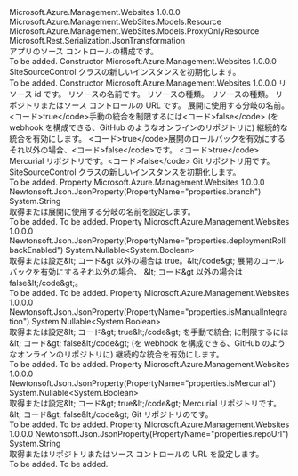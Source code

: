 <Type Name="SiteSourceControl" FullName="Microsoft.Azure.Management.WebSites.Models.SiteSourceControl">
  <TypeSignature Language="C#" Value="public class SiteSourceControl : Microsoft.Azure.Management.WebSites.Models.ProxyOnlyResource" />
  <TypeSignature Language="ILAsm" Value=".class public auto ansi beforefieldinit SiteSourceControl extends Microsoft.Azure.Management.WebSites.Models.ProxyOnlyResource" />
  <TypeSignature Language="DocId" Value="T:Microsoft.Azure.Management.WebSites.Models.SiteSourceControl" />
  <TypeSignature Language="VB.NET" Value="Public Class SiteSourceControl&#xA;Inherits ProxyOnlyResource" />
  <TypeSignature Language="F#" Value="type SiteSourceControl = class&#xA;    inherit ProxyOnlyResource" />
  <AssemblyInfo>
    <AssemblyName>Microsoft.Azure.Management.Websites</AssemblyName>
    <AssemblyVersion>1.0.0.0</AssemblyVersion>
  </AssemblyInfo>
  <Base>
    <BaseTypeName>Microsoft.Azure.Management.WebSites.Models.Resource</BaseTypeName>
    <BaseTypeName FrameworkAlternate="azure-dotnet">Microsoft.Azure.Management.WebSites.Models.ProxyOnlyResource</BaseTypeName>
  </Base>
  <Interfaces />
  <Attributes>
    <Attribute>
      <AttributeName>Microsoft.Rest.Serialization.JsonTransformation</AttributeName>
    </Attribute>
  </Attributes>
  <Docs>
    <summary>
            アプリのソース コントロールの構成です。
            </summary>
    <remarks>To be added.</remarks>
  </Docs>
  <Members>
    <Member MemberName=".ctor">
      <MemberSignature Language="C#" Value="public SiteSourceControl ();" />
      <MemberSignature Language="ILAsm" Value=".method public hidebysig specialname rtspecialname instance void .ctor() cil managed" />
      <MemberSignature Language="DocId" Value="M:Microsoft.Azure.Management.WebSites.Models.SiteSourceControl.#ctor" />
      <MemberSignature Language="VB.NET" Value="Public Sub New ()" />
      <MemberType>Constructor</MemberType>
      <AssemblyInfo>
        <AssemblyName>Microsoft.Azure.Management.Websites</AssemblyName>
        <AssemblyVersion>1.0.0.0</AssemblyVersion>
      </AssemblyInfo>
      <Parameters />
      <Docs>
        <summary>
            SiteSourceControl クラスの新しいインスタンスを初期化します。
            </summary>
        <remarks>To be added.</remarks>
      </Docs>
    </Member>
    <Member MemberName=".ctor">
      <MemberSignature Language="C#" Value="public SiteSourceControl (string id = null, string name = null, string kind = null, string type = null, string repoUrl = null, string branch = null, Nullable&lt;bool&gt; isManualIntegration = null, Nullable&lt;bool&gt; deploymentRollbackEnabled = null, Nullable&lt;bool&gt; isMercurial = null);" />
      <MemberSignature Language="ILAsm" Value=".method public hidebysig specialname rtspecialname instance void .ctor(string id, string name, string kind, string type, string repoUrl, string branch, valuetype System.Nullable`1&lt;bool&gt; isManualIntegration, valuetype System.Nullable`1&lt;bool&gt; deploymentRollbackEnabled, valuetype System.Nullable`1&lt;bool&gt; isMercurial) cil managed" />
      <MemberSignature Language="DocId" Value="M:Microsoft.Azure.Management.WebSites.Models.SiteSourceControl.#ctor(System.String,System.String,System.String,System.String,System.String,System.String,System.Nullable{System.Boolean},System.Nullable{System.Boolean},System.Nullable{System.Boolean})" />
      <MemberSignature Language="VB.NET" Value="Public Sub New (Optional id As String = null, Optional name As String = null, Optional kind As String = null, Optional type As String = null, Optional repoUrl As String = null, Optional branch As String = null, Optional isManualIntegration As Nullable(Of Boolean) = null, Optional deploymentRollbackEnabled As Nullable(Of Boolean) = null, Optional isMercurial As Nullable(Of Boolean) = null)" />
      <MemberSignature Language="F#" Value="new Microsoft.Azure.Management.WebSites.Models.SiteSourceControl : string * string * string * string * string * string * Nullable&lt;bool&gt; * Nullable&lt;bool&gt; * Nullable&lt;bool&gt; -&gt; Microsoft.Azure.Management.WebSites.Models.SiteSourceControl" Usage="new Microsoft.Azure.Management.WebSites.Models.SiteSourceControl (id, name, kind, type, repoUrl, branch, isManualIntegration, deploymentRollbackEnabled, isMercurial)" />
      <MemberType>Constructor</MemberType>
      <AssemblyInfo>
        <AssemblyName>Microsoft.Azure.Management.Websites</AssemblyName>
        <AssemblyVersion>1.0.0.0</AssemblyVersion>
      </AssemblyInfo>
      <Parameters>
        <Parameter Name="id" Type="System.String" />
        <Parameter Name="name" Type="System.String" />
        <Parameter Name="kind" Type="System.String" />
        <Parameter Name="type" Type="System.String" />
        <Parameter Name="repoUrl" Type="System.String" />
        <Parameter Name="branch" Type="System.String" />
        <Parameter Name="isManualIntegration" Type="System.Nullable&lt;System.Boolean&gt;" />
        <Parameter Name="deploymentRollbackEnabled" Type="System.Nullable&lt;System.Boolean&gt;" />
        <Parameter Name="isMercurial" Type="System.Nullable&lt;System.Boolean&gt;" />
      </Parameters>
      <Docs>
        <param name="id">リソース id です。</param>
        <param name="name">リソースの名前です。</param>
        <param name="kind">リソースの種類。</param>
        <param name="type">リソースの種類。</param>
        <param name="repoUrl">リポジトリまたはソース コントロールの URL です。</param>
        <param name="branch">展開に使用する分岐の名前。</param>
        <param name="isManualIntegration">&lt;コード&gt;true&lt;/code&gt;手動の統合を制限するには&lt;コード&gt;false&lt;/code&gt; (を webhook を構成できる、GitHub のようなオンラインのリポジトリに) 継続的な統合を有効にします。</param>
        <param name="deploymentRollbackEnabled">&lt;コード&gt;true&lt;/code&gt;展開のロールバックを有効にするそれ以外の場合、&lt;コード&gt;false&lt;/code&gt;です。</param>
        <param name="isMercurial">&lt;コード&gt;true&lt;/code&gt; Mercurial リポジトリです。&lt;コード&gt;false&lt;/code&gt; Git リポジトリ用です。</param>
        <summary>
            SiteSourceControl クラスの新しいインスタンスを初期化します。
            </summary>
        <remarks>To be added.</remarks>
      </Docs>
    </Member>
    <Member MemberName="Branch">
      <MemberSignature Language="C#" Value="public string Branch { get; set; }" />
      <MemberSignature Language="ILAsm" Value=".property instance string Branch" />
      <MemberSignature Language="DocId" Value="P:Microsoft.Azure.Management.WebSites.Models.SiteSourceControl.Branch" />
      <MemberSignature Language="VB.NET" Value="Public Property Branch As String" />
      <MemberSignature Language="F#" Value="member this.Branch : string with get, set" Usage="Microsoft.Azure.Management.WebSites.Models.SiteSourceControl.Branch" />
      <MemberType>Property</MemberType>
      <AssemblyInfo>
        <AssemblyName>Microsoft.Azure.Management.Websites</AssemblyName>
        <AssemblyVersion>1.0.0.0</AssemblyVersion>
      </AssemblyInfo>
      <Attributes>
        <Attribute>
          <AttributeName>Newtonsoft.Json.JsonProperty(PropertyName="properties.branch")</AttributeName>
        </Attribute>
      </Attributes>
      <ReturnValue>
        <ReturnType>System.String</ReturnType>
      </ReturnValue>
      <Docs>
        <summary>
            取得または展開に使用する分岐の名前を設定します。
            </summary>
        <value>To be added.</value>
        <remarks>To be added.</remarks>
      </Docs>
    </Member>
    <Member MemberName="DeploymentRollbackEnabled">
      <MemberSignature Language="C#" Value="public Nullable&lt;bool&gt; DeploymentRollbackEnabled { get; set; }" />
      <MemberSignature Language="ILAsm" Value=".property instance valuetype System.Nullable`1&lt;bool&gt; DeploymentRollbackEnabled" />
      <MemberSignature Language="DocId" Value="P:Microsoft.Azure.Management.WebSites.Models.SiteSourceControl.DeploymentRollbackEnabled" />
      <MemberSignature Language="VB.NET" Value="Public Property DeploymentRollbackEnabled As Nullable(Of Boolean)" />
      <MemberSignature Language="F#" Value="member this.DeploymentRollbackEnabled : Nullable&lt;bool&gt; with get, set" Usage="Microsoft.Azure.Management.WebSites.Models.SiteSourceControl.DeploymentRollbackEnabled" />
      <MemberType>Property</MemberType>
      <AssemblyInfo>
        <AssemblyName>Microsoft.Azure.Management.Websites</AssemblyName>
        <AssemblyVersion>1.0.0.0</AssemblyVersion>
      </AssemblyInfo>
      <Attributes>
        <Attribute>
          <AttributeName>Newtonsoft.Json.JsonProperty(PropertyName="properties.deploymentRollbackEnabled")</AttributeName>
        </Attribute>
      </Attributes>
      <ReturnValue>
        <ReturnType>System.Nullable&lt;System.Boolean&gt;</ReturnType>
      </ReturnValue>
      <Docs>
        <summary>
            取得または設定&amp;lt; コード&amp;gt 以外の場合は true。&amp;lt;/code&amp;gt; 展開のロールバックを有効にするそれ以外の場合、 &amp;lt; コード&amp;gt 以外の場合は false&amp;lt;/code&amp;gt;。
            </summary>
        <value>To be added.</value>
        <remarks>To be added.</remarks>
      </Docs>
    </Member>
    <Member MemberName="IsManualIntegration">
      <MemberSignature Language="C#" Value="public Nullable&lt;bool&gt; IsManualIntegration { get; set; }" />
      <MemberSignature Language="ILAsm" Value=".property instance valuetype System.Nullable`1&lt;bool&gt; IsManualIntegration" />
      <MemberSignature Language="DocId" Value="P:Microsoft.Azure.Management.WebSites.Models.SiteSourceControl.IsManualIntegration" />
      <MemberSignature Language="VB.NET" Value="Public Property IsManualIntegration As Nullable(Of Boolean)" />
      <MemberSignature Language="F#" Value="member this.IsManualIntegration : Nullable&lt;bool&gt; with get, set" Usage="Microsoft.Azure.Management.WebSites.Models.SiteSourceControl.IsManualIntegration" />
      <MemberType>Property</MemberType>
      <AssemblyInfo>
        <AssemblyName>Microsoft.Azure.Management.Websites</AssemblyName>
        <AssemblyVersion>1.0.0.0</AssemblyVersion>
      </AssemblyInfo>
      <Attributes>
        <Attribute>
          <AttributeName>Newtonsoft.Json.JsonProperty(PropertyName="properties.isManualIntegration")</AttributeName>
        </Attribute>
      </Attributes>
      <ReturnValue>
        <ReturnType>System.Nullable&lt;System.Boolean&gt;</ReturnType>
      </ReturnValue>
      <Docs>
        <summary>
            取得または設定&amp;lt; コード&amp;gt; true&amp;lt;/code&amp;gt; を手動で統合; に制限するには&amp;lt; コード&amp;gt; false&amp;lt;/code&amp;gt; (を webhook を構成できる、GitHub のようなオンラインのリポジトリに) 継続的な統合を有効にします。
            </summary>
        <value>To be added.</value>
        <remarks>To be added.</remarks>
      </Docs>
    </Member>
    <Member MemberName="IsMercurial">
      <MemberSignature Language="C#" Value="public Nullable&lt;bool&gt; IsMercurial { get; set; }" />
      <MemberSignature Language="ILAsm" Value=".property instance valuetype System.Nullable`1&lt;bool&gt; IsMercurial" />
      <MemberSignature Language="DocId" Value="P:Microsoft.Azure.Management.WebSites.Models.SiteSourceControl.IsMercurial" />
      <MemberSignature Language="VB.NET" Value="Public Property IsMercurial As Nullable(Of Boolean)" />
      <MemberSignature Language="F#" Value="member this.IsMercurial : Nullable&lt;bool&gt; with get, set" Usage="Microsoft.Azure.Management.WebSites.Models.SiteSourceControl.IsMercurial" />
      <MemberType>Property</MemberType>
      <AssemblyInfo>
        <AssemblyName>Microsoft.Azure.Management.Websites</AssemblyName>
        <AssemblyVersion>1.0.0.0</AssemblyVersion>
      </AssemblyInfo>
      <Attributes>
        <Attribute>
          <AttributeName>Newtonsoft.Json.JsonProperty(PropertyName="properties.isMercurial")</AttributeName>
        </Attribute>
      </Attributes>
      <ReturnValue>
        <ReturnType>System.Nullable&lt;System.Boolean&gt;</ReturnType>
      </ReturnValue>
      <Docs>
        <summary>
            取得または設定&amp;lt; コード&amp;gt; true&amp;lt;/code&amp;gt; Mercurial リポジトリです。&amp;lt; コード&amp;gt; false&amp;lt;/code&amp;gt; Git リポジトリのです。
            </summary>
        <value>To be added.</value>
        <remarks>To be added.</remarks>
      </Docs>
    </Member>
    <Member MemberName="RepoUrl">
      <MemberSignature Language="C#" Value="public string RepoUrl { get; set; }" />
      <MemberSignature Language="ILAsm" Value=".property instance string RepoUrl" />
      <MemberSignature Language="DocId" Value="P:Microsoft.Azure.Management.WebSites.Models.SiteSourceControl.RepoUrl" />
      <MemberSignature Language="VB.NET" Value="Public Property RepoUrl As String" />
      <MemberSignature Language="F#" Value="member this.RepoUrl : string with get, set" Usage="Microsoft.Azure.Management.WebSites.Models.SiteSourceControl.RepoUrl" />
      <MemberType>Property</MemberType>
      <AssemblyInfo>
        <AssemblyName>Microsoft.Azure.Management.Websites</AssemblyName>
        <AssemblyVersion>1.0.0.0</AssemblyVersion>
      </AssemblyInfo>
      <Attributes>
        <Attribute>
          <AttributeName>Newtonsoft.Json.JsonProperty(PropertyName="properties.repoUrl")</AttributeName>
        </Attribute>
      </Attributes>
      <ReturnValue>
        <ReturnType>System.String</ReturnType>
      </ReturnValue>
      <Docs>
        <summary>
            取得またはリポジトリまたはソース コントロールの URL を設定します。
            </summary>
        <value>To be added.</value>
        <remarks>To be added.</remarks>
      </Docs>
    </Member>
  </Members>
</Type>